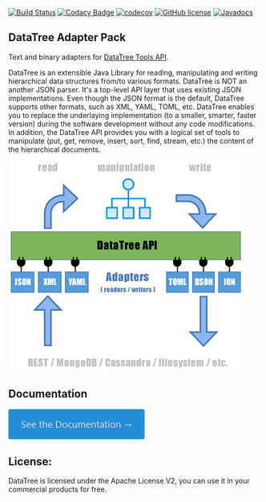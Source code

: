 [![Build Status](https://travis-ci.org/berkesa/datatree-adapters.svg?branch=master)](https://travis-ci.org/berkesa/datatree-adapters)
[![Codacy Badge](https://api.codacy.com/project/badge/Grade/f056532e4cff4950ab1e10e1f1cc5909)](https://www.codacy.com/app/berkesa/datatree-adapters?utm_source=github.com&amp;utm_medium=referral&amp;utm_content=berkesa/datatree-adapters&amp;utm_campaign=Badge_Grade)
[![codecov](https://codecov.io/gh/berkesa/datatree-adapters/branch/master/graph/badge.svg)](https://codecov.io/gh/berkesa/datatree-adapters)
[![GitHub license](https://img.shields.io/badge/license-Apache%202-blue.svg)](https://raw.githubusercontent.com/berkesa/datatree-adapters/master/LICENSE)
[![Javadocs](https://www.javadoc.io/badge/com.github.berkesa/datatree-adapters.svg)](https://www.javadoc.io/doc/com.github.berkesa/datatree-adapters)

## DataTree Adapter Pack

Text and binary adapters for [DataTree Tools API](https://berkesa.github.io/datatree/).

DataTree is an extensible Java Library for reading, manipulating and writing hierarchical data structures from/to various formats. DataTree is NOT an another JSON parser. It's a top-level API layer that uses existing JSON implementations.
Even though the JSON format is the default, DataTree supports other formats, such as XML, YAML, TOML, etc.
DataTree enables you to replace the underlaying implementation (to a smaller, smarter, faster version)
during the software development without any code modifications.
In addition, the DataTree API provides you with a logical set of tools
to manipulate (put, get, remove, insert, sort, find, stream, etc.) the content of the hierarchical documents.

![architecture](https://raw.githubusercontent.com/berkesa/datatree/master/docs/architecture.png)

## Documentation

[![Documentation](https://raw.githubusercontent.com/berkesa/datatree/master/docs/docs-button.png)](https://berkesa.github.io/datatree/introduction.html)

## License:

DataTree is licensed under the Apache License V2, you can use it in your commercial products for free.
